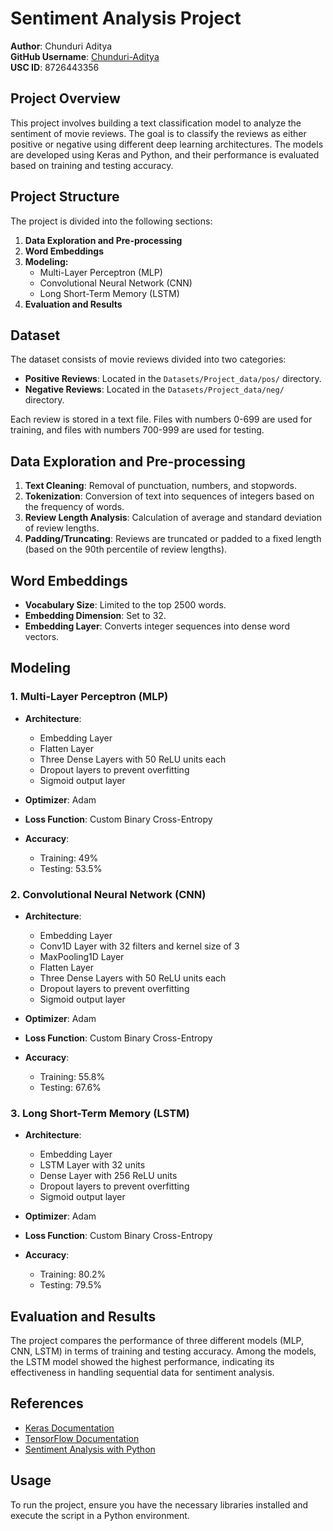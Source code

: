 # Sentiment Analysis Project

**Author**: Chunduri Aditya  
**GitHub Username**: [Chunduri-Aditya](https://github.com/Chunduri-Aditya)  
**USC ID**: 8726443356  

## Project Overview

This project involves building a text classification model to analyze the sentiment of movie reviews. The goal is to classify the reviews as either positive or negative using different deep learning architectures. The models are developed using Keras and Python, and their performance is evaluated based on training and testing accuracy.

## Project Structure

The project is divided into the following sections:

1. **Data Exploration and Pre-processing**
2. **Word Embeddings**
3. **Modeling:**
   - Multi-Layer Perceptron (MLP)
   - Convolutional Neural Network (CNN)
   - Long Short-Term Memory (LSTM)
4. **Evaluation and Results**

## Dataset

The dataset consists of movie reviews divided into two categories:
- **Positive Reviews**: Located in the `Datasets/Project_data/pos/` directory.
- **Negative Reviews**: Located in the `Datasets/Project_data/neg/` directory.

Each review is stored in a text file. Files with numbers 0-699 are used for training, and files with numbers 700-999 are used for testing.

## Data Exploration and Pre-processing

1. **Text Cleaning**: Removal of punctuation, numbers, and stopwords.
2. **Tokenization**: Conversion of text into sequences of integers based on the frequency of words.
3. **Review Length Analysis**: Calculation of average and standard deviation of review lengths.
4. **Padding/Truncating**: Reviews are truncated or padded to a fixed length (based on the 90th percentile of review lengths).

## Word Embeddings

- **Vocabulary Size**: Limited to the top 2500 words.
- **Embedding Dimension**: Set to 32.
- **Embedding Layer**: Converts integer sequences into dense word vectors.

## Modeling

### 1. Multi-Layer Perceptron (MLP)

- **Architecture**:
  - Embedding Layer
  - Flatten Layer
  - Three Dense Layers with 50 ReLU units each
  - Dropout layers to prevent overfitting
  - Sigmoid output layer

- **Optimizer**: Adam
- **Loss Function**: Custom Binary Cross-Entropy
- **Accuracy**: 
  - Training: 49%
  - Testing: 53.5%

### 2. Convolutional Neural Network (CNN)

- **Architecture**:
  - Embedding Layer
  - Conv1D Layer with 32 filters and kernel size of 3
  - MaxPooling1D Layer
  - Flatten Layer
  - Three Dense Layers with 50 ReLU units each
  - Dropout layers to prevent overfitting
  - Sigmoid output layer

- **Optimizer**: Adam
- **Loss Function**: Custom Binary Cross-Entropy
- **Accuracy**: 
  - Training: 55.8%
  - Testing: 67.6%

### 3. Long Short-Term Memory (LSTM)

- **Architecture**:
  - Embedding Layer
  - LSTM Layer with 32 units
  - Dense Layer with 256 ReLU units
  - Dropout layers to prevent overfitting
  - Sigmoid output layer

- **Optimizer**: Adam
- **Loss Function**: Custom Binary Cross-Entropy
- **Accuracy**: 
  - Training: 80.2%
  - Testing: 79.5%

## Evaluation and Results

The project compares the performance of three different models (MLP, CNN, LSTM) in terms of training and testing accuracy. Among the models, the LSTM model showed the highest performance, indicating its effectiveness in handling sequential data for sentiment analysis.

## References

- [Keras Documentation](https://keras.io/)
- [TensorFlow Documentation](https://www.tensorflow.org/api_docs)
- [Sentiment Analysis with Python](https://towardsdatascience.com/sentiment-analysis-with-python-part-2-4f71e7bde59a)

## Usage

To run the project, ensure you have the necessary libraries installed and execute the script in a Python environment.
